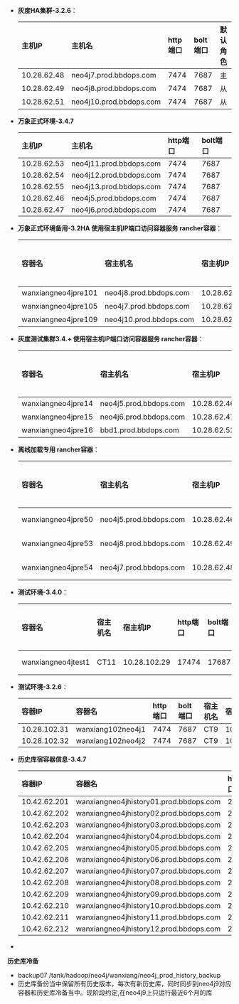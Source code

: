 - **灰度HA集群-3.2.6**：

    | 主机IP | 主机名 | http端口 | bolt端口 | 默认角色|
    | :------| :------ | :------ | :------ |:------ |
    | 10.28.62.48 | neo4j7.prod.bbdops.com  | 7474 | 7687 | 主 |
    | 10.28.62.49 | neo4j8.prod.bbdops.com  | 7474 | 7687 | 从 |
    | 10.28.62.51 | neo4j10.prod.bbdops.com | 7474 | 7687 | 从 
    

    
- **万象正式环境-3.4.7**
  
    | 主机IP | 主机名 | http端口 | bolt端口 |
    | :------| :------ | :------ | :------ |
    | 10.28.62.53 | neo4j11.prod.bbdops.com | 7474 | 7687 | 
    | 10.28.62.54 | neo4j12.prod.bbdops.com | 7474 | 7687 | 
    | 10.28.62.55 | neo4j13.prod.bbdops.com | 7474 | 7687 | 
    | 10.28.62.46 | neo4j5.prod.bbdops.com | 7474 | 7687 | 
    | 10.28.62.47 | neo4j6.prod.bbdops.com | 7474 | 7687 | 


- **万象正式环境备用-3.2HA 使用宿主机IP端口访问容器服务 rancher容器**：

    | 容器名 | 宿主机名 | 宿主机IP | http端口 | bolt端口 | ssh端口 | 默认角色|
    | :------| :------ | :------ | :------ | :------ |:------ |:------ |
    |   wanxiangneo4jpre101 | neo4j8.prod.bbdops.com | 10.28.62.49 |  20011 |  30011 | 10011 | 主 |
    |   wanxiangneo4jpre105 | neo4j7.prod.bbdops.com | 10.28.62.48 |  20015 |  30015 | 10015 | 从 |
    |   wanxiangneo4jpre109 | neo4j10.prod.bbdops.com| 10.28.62.51 |  20019 |  30019 | 10019 | 从 |

- **灰度测试集群3.4.+ 使用宿主机IP端口访问容器服务 rancher容器**：

    | 容器名 | 宿主机名 |宿主机IP | http端口 | bolt端口 | ssh端口 | 默认角色|
    | :------| :------ | :------ | :------ | :------ |:------ |:------ |
    |   wanxiangneo4jpre14 | neo4j5.prod.bbdops.com | 10.28.62.46 |  20014 |  30014 | 10014 | 主 |
    |   wanxiangneo4jpre15 | neo4j6.prod.bbdops.com | 10.28.62.47 |  20015 |  30015 | 10015 | 从 |
    |   wanxiangneo4jpre16 | bbd1.prod.bbdops.com | 10.28.62.52 |  20016 |  30016 | 10016 | 从 |

- **离线加载专用 rancher容器**：

    | 容器名 | 宿主机名 | 宿主机IP |http端口 | bolt端口 | ssh端口 | 默认角色| 备注 |
    | :------| :------ | :------ | :------ | :------ |:------ |:------ |:------ |
    |   wanxiangneo4jpre50 | neo4j5.prod.bbdops.com |   10.28.62.46 |  20050 |  30050 | 10050 | 单点 | 停用   |
    |   wanxiangneo4jpre53 | neo4j8.prod.bbdops.com |   10.28.62.49 |  20053 |  30053 | 10053 | 单点 | 3.4.7版本   |
    |   wanxiangneo4jpre54 | neo4j7.prod.bbdops.com |   10.28.62.48 |  20054 |  30054 | 10054 | 单点 | 3.2.6版本   |
    
- **测试环境-3.4.0**：

    | 容器名 | 宿主机名 | 宿主机IP |http端口 | bolt端口 | ssh端口 | 默认角色|
    | :------| :------ | :------ | :------ | :------ |:------ |:------ |
    |   wanxiangneo4jtest1 | CT11 |   10.28.102.29 |  17474 |  17687 | 52668 | 单点 |

- **测试环境-3.2.6**：

    | 容器IP | 容器名  | http端口 | bolt端口 | 宿主机名 | 宿主IP |
    | :------| :------ | :------ | :------  | :------ | :------ |
    | 10.28.102.31 | wanxiang102neo4j1 | 7474 | 7687  | CT9 | 10.28.102.19 |
    | 10.28.102.32 | wanxiang102neo4j2 | 7474 | 7687  | CT9 | 10.28.102.19 |

- **历史库宿容器信息-3.4.7**

    | 容器IP | 容器名  | http端口 | bolt端口 | 宿主机名 | 宿主IP |
    | :------| :------ | :------ | :------  | :------ | :------ |
    | 10.42.62.201 | wanxiangneo4jhistory01.prod.bbdops.com | 20021 | 30021  | neo4j7.prod.bbdops.com | 10.28.62.48 |
    | 10.42.62.202 | wanxiangneo4jhistory02.prod.bbdops.com | 20022 | 30022  | neo4j7.prod.bbdops.com | 10.28.62.48 |
    | 10.42.62.203 | wanxiangneo4jhistory03.prod.bbdops.com | 20023 | 30023  | neo4j7.prod.bbdops.com | 10.28.62.48 |
    | 10.42.62.204 | wanxiangneo4jhistory04.prod.bbdops.com | 20024 | 30024  | neo4j7.prod.bbdops.com | 10.28.62.48 |
    | 10.42.62.205 | wanxiangneo4jhistory05.prod.bbdops.com | 20025 | 30025  | neo4j8.prod.bbdops.com | 10.28.62.49 |
    | 10.42.62.206 | wanxiangneo4jhistory06.prod.bbdops.com | 20026 | 30026  | neo4j8.prod.bbdops.com | 10.28.62.49 |
    | 10.42.62.207 | wanxiangneo4jhistory07.prod.bbdops.com | 20027 | 30027  | neo4j8.prod.bbdops.com | 10.28.62.49 |
    | 10.42.62.208 | wanxiangneo4jhistory08.prod.bbdops.com | 20028 | 30028  | neo4j8.prod.bbdops.com | 10.28.62.49 |
    | 10.42.62.209 | wanxiangneo4jhistory09.prod.bbdops.com | 20029 | 30029  | neo4j10.prod.bbdops.com | 10.28.62.51 |
    | 10.42.62.210 | wanxiangneo4jhistory10.prod.bbdops.com | 20030 | 30030  | neo4j10.prod.bbdops.com | 10.28.62.51 |
    | 10.42.62.211 | wanxiangneo4jhistory11.prod.bbdops.com | 20031 | 30031  | neo4j10.prod.bbdops.com | 10.28.62.51 |
    | 10.42.62.212 | wanxiangneo4jhistory12.prod.bbdops.com | 20032 | 30032  | neo4j10.prod.bbdops.com | 10.28.62.51 |
- 
**历史库冷备**
  - backup07 /tank/hadoop/neo4j/wanxiang/neo4j_prod_history_backup
  - 历史库备份当中保留所有历史版本，每次有新历史库，同时同步到neo4j9对应容器和历史库冷备当中。现阶段约定,在neo4j9上只运行最近6个月的库

